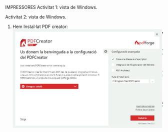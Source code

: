 IMPRESSORES
Activitat 1: vista de Windows.

Activitat 2: vista de Windows. 
1. Hem Instal·lat PDF creator:
![](Captura.JPG)
